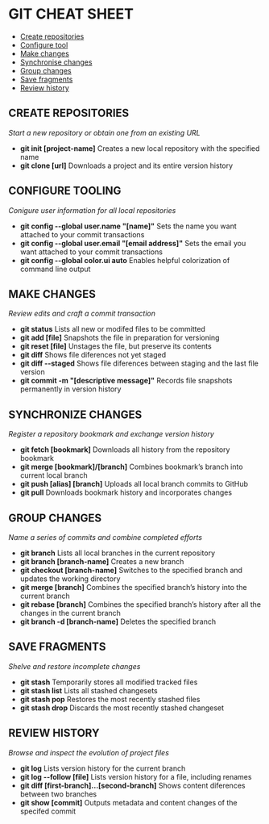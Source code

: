 # GIT CHEAT SHEET

* [Create repositories](#createRepo)
* [Configure tool](#confTool)
* [Make changes](#makeChange)
* [Synchronise changes](#syncChanges)
* [Group changes](#groupChanges)
* [Save fragments](#saveFrag)
* [Review history](#revHistory)



## CREATE REPOSITORIES <a id=createRepo></a>

*Start a new repository or obtain one from an existing URL*
- **git init [project-name]**
	Creates a new local repository with the specified name
- **git clone [url]**
	Downloads a project and its entire version history


## CONFIGURE TOOLING <a id=confTool></a>

*Conigure user information for all local repositories*
- **git config --global user.name "[name]"**
	Sets the name you want attached to your commit transactions
- **git config --global user.email "[email address]"**
	Sets the email you want attached to your commit transactions
- **git config --global color.ui auto**
	Enables helpful colorization of command line output


## MAKE CHANGES <a id=makeChange></a>

*Review edits and craft a commit transaction*
- **git status**
	Lists all new or modifed files to be committed
- **git add [file]**
	Snapshots the file in preparation for versioning
- **git reset [file]**
	Unstages the file, but preserve its contents
- **git diff**
	Shows file diferences not yet staged
- **git diff --staged**
	Shows file diferences between staging and the last file version
- **git commit -m "[descriptive message]"**
	Records file snapshots permanently in version history


## SYNCHRONIZE CHANGES <a id=syncChanges></a>

*Register a repository bookmark and exchange version history*
- **git fetch [bookmark]**
	Downloads all history from the repository bookmark
- **git merge [bookmark]/[branch]**
	Combines bookmark’s branch into current local branch
- **git push [alias] [branch]**
	Uploads all local branch commits to GitHub
- **git pull**
	Downloads bookmark history and incorporates changes


## GROUP CHANGES <a id=groupChanges></a>

*Name a series of commits and combine completed efforts*
- **git branch**
	Lists all local branches in the current repository
- **git branch [branch-name]**
	Creates a new branch
- **git checkout [branch-name]**
	Switches to the specified branch and updates the working directory
- **git merge [branch]**
	Combines the specified branch’s history into the current branch
- **git rebase [branch]**
	Combines the specified branch’s history after all the changes in the current branch
- **git branch -d [branch-name]**
	Deletes the specified branch


## SAVE FRAGMENTS <a id=saveFrag></a>

*Shelve and restore incomplete changes*
- **git stash**
	Temporarily stores all modified tracked files
- **git stash list**
	Lists all stashed changesets
- **git stash pop**
	Restores the most recently stashed files
- **git stash drop**
	Discards the most recently stashed changeset


## REVIEW HISTORY <a id=revHistory></a>

*Browse and inspect the evolution of project files*
- **git log**
	Lists version history for the current branch
- **git log --follow [file]**
	Lists version history for a file, including renames
- **git diff [first-branch]...[second-branch]**
	Shows content diferences between two branches
- **git show [commit]**
	Outputs metadata and content changes of the specifed commit